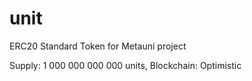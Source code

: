 # unit
ERC20 Standard Token for Metauni project

Supply: 1 000 000 000 000 units,
Blockchain: Optimistic
